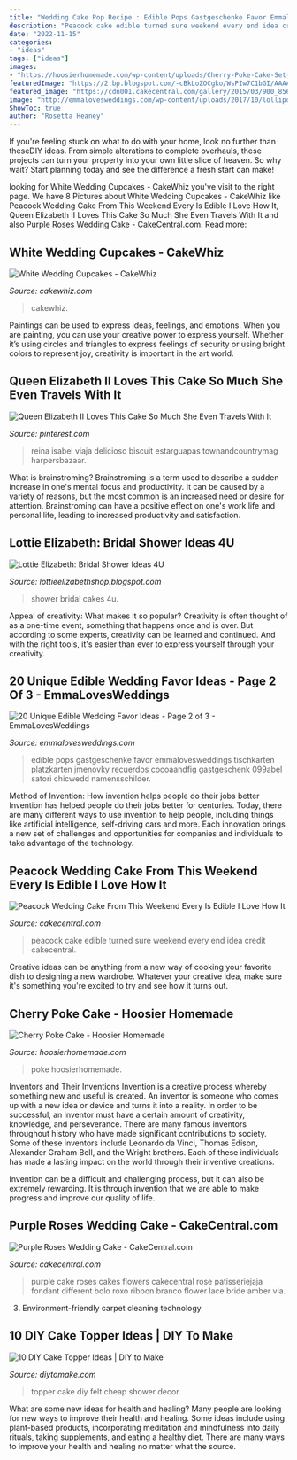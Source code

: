 ```yaml
---
title: "Wedding Cake Pop Recipe : Edible Pops Gastgeschenke Favor Emmalovesweddings Tischkarten Platzkarten Jmenovky Recuerdos Cocoaandfig Gastgeschenk 099abel Satori Chicwedd Namensschilder"
description: "Peacock cake edible turned sure weekend every end idea credit cakecentral"
date: "2022-11-15"
categories:
- "ideas"
tags: ["ideas"]
images:
- "https://hoosierhomemade.com/wp-content/uploads/Cherry-Poke-Cake-Set-2-Marble-Denim-017-scaled.jpg"
featuredImage: "https://2.bp.blogspot.com/-cBkLoZOCgko/WsPIw7C1bGI/AAAAAAAAApQ/MGgHlqozT8QuoV_n-gsH_Ldm7bDYvFLbwCLcBGAs/s1600/il_fullxfull.903205608_es9e.jpg"
featured_image: "https://cdn001.cakecentral.com/gallery/2015/03/900_856330cviQ_peacock-wedding-cake-2jpg.jpg"
image: "http://emmalovesweddings.com/wp-content/uploads/2017/10/lollipop-wedding-favor-ideas.jpg"
ShowToc: true
author: "Rosetta Heaney"
---
```



If you're feeling stuck on what to do with your home, look no further than theseDIY ideas. From simple alterations to complete overhauls, these projects can turn your property into your own little slice of heaven. So why wait? Start planning today and see the difference a fresh start can make!

	

		
looking for White Wedding Cupcakes - CakeWhiz you've visit to the right page. We have 8 Pictures about White Wedding Cupcakes - CakeWhiz like Peacock Wedding Cake From This Weekend Every Is Edible I Love How It, Queen Elizabeth II Loves This Cake So Much She Even Travels With It and also Purple Roses Wedding Cake - CakeCentral.com. Read more:
		
    
## White Wedding Cupcakes - CakeWhiz

<img loading=lazy src="https://i2.wp.com/cakewhiz.com/wp-content/uploads/2018/05/White-Wedding-Cupcakes-Recipe-and-Tutorial.jpg" onerror="this.onerror=null;this.src='https://tse1.mm.bing.net/th?id=OIP.FBjh3AjF6_sQv6Y9Jb1VdQHaLH&amp;pid=15.1';" alt="White Wedding Cupcakes - CakeWhiz">

_Source: cakewhiz.com_

>cakewhiz. 

	

Paintings can be used to express ideas, feelings, and emotions.
When you are painting, you can use your creative power to express yourself. Whether it’s using circles and triangles to express feelings of security or using bright colors to represent joy, creativity is important in the art world.

    
## Queen Elizabeth II Loves This Cake So Much She Even Travels With It

<img loading=lazy src="https://i.pinimg.com/736x/9d/ea/23/9dea23c19f11555cbeecc2dbd99f9856.jpg" onerror="this.onerror=null;this.src='https://tse2.mm.bing.net/th?id=OIP.aGdMVq0HGvBuOskrU3sHsAHaDt&amp;pid=15.1';" alt="Queen Elizabeth II Loves This Cake So Much She Even Travels With It">

_Source: pinterest.com_

>reina isabel viaja delicioso biscuit estarguapas townandcountrymag harpersbazaar. 

	

What is brainstroming?
Brainstroming is a term used to describe a sudden increase in one's mental focus and productivity. It can be caused by a variety of reasons, but the most common is an increased need or desire for attention. Brainstroming can have a positive effect on one's work life and personal life, leading to increased productivity and satisfaction.

    
## Lottie Elizabeth: Bridal Shower Ideas 4U

<img loading=lazy src="https://2.bp.blogspot.com/-cBkLoZOCgko/WsPIw7C1bGI/AAAAAAAAApQ/MGgHlqozT8QuoV_n-gsH_Ldm7bDYvFLbwCLcBGAs/s1600/il_fullxfull.903205608_es9e.jpg" onerror="this.onerror=null;this.src='https://tse4.mm.bing.net/th?id=OIP.WugI6Cfj3l7-zvrUxaSsfwHaLH&amp;pid=15.1';" alt="Lottie Elizabeth: Bridal Shower Ideas 4U">

_Source: lottieelizabethshop.blogspot.com_

>shower bridal cakes 4u. 

	

Appeal of creativity: What makes it so popular?
Creativity is often thought of as a one-time event, something that happens once and is over. But according to some experts, creativity can be learned and continued. And with the right tools, it's easier than ever to express yourself through your creativity.

    
## 20 Unique Edible Wedding Favor Ideas - Page 2 Of 3 - EmmaLovesWeddings

<img loading=lazy src="http://emmalovesweddings.com/wp-content/uploads/2017/10/lollipop-wedding-favor-ideas.jpg" onerror="this.onerror=null;this.src='https://tse2.mm.bing.net/th?id=OIP.P3sdu6QVBz7gnfvCevS_xgHaLI&amp;pid=15.1';" alt="20 Unique Edible Wedding Favor Ideas - Page 2 of 3 - EmmaLovesWeddings">

_Source: emmalovesweddings.com_

>edible pops gastgeschenke favor emmalovesweddings tischkarten platzkarten jmenovky recuerdos cocoaandfig gastgeschenk 099abel satori chicwedd namensschilder. 

	

Method of Invention: How invention helps people do their jobs better
Invention has helped people do their jobs better for centuries. Today, there are many different ways to use invention to help people, including things like artificial intelligence, self-driving cars and more. Each innovation brings a new set of challenges and opportunities for companies and individuals to take advantage of the technology.

    
## Peacock Wedding Cake From This Weekend Every Is Edible I Love How It

<img loading=lazy src="https://cdn001.cakecentral.com/gallery/2015/03/900_856330cviQ_peacock-wedding-cake-2jpg.jpg" onerror="this.onerror=null;this.src='https://tse3.mm.bing.net/th?id=OIP.C0t_niN4zVEiVDk-iZj1nwHaLH&amp;pid=15.1';" alt="Peacock Wedding Cake From This Weekend Every Is Edible I Love How It">

_Source: cakecentral.com_

>peacock cake edible turned sure weekend every end idea credit cakecentral. 

	

Creative ideas can be anything from a new way of cooking your favorite dish to designing a new wardrobe. Whatever your creative idea, make sure it's something you're excited to try and see how it turns out.

    
## Cherry Poke Cake - Hoosier Homemade

<img loading=lazy src="https://hoosierhomemade.com/wp-content/uploads/Cherry-Poke-Cake-Set-2-Marble-Denim-017-scaled.jpg" onerror="this.onerror=null;this.src='https://tse1.mm.bing.net/th?id=OIP.HTOl0jVYMPmUI_5dMO2VVgHaLG&amp;pid=15.1';" alt="Cherry Poke Cake - Hoosier Homemade">

_Source: hoosierhomemade.com_

>poke hoosierhomemade. 

	

Inventors and Their Inventions
Invention is a creative process whereby something new and useful is created. An inventor is someone who comes up with a new idea or device and turns it into a reality. In order to be successful, an inventor must have a certain amount of creativity, knowledge, and perseverance.
There are many famous inventors throughout history who have made significant contributions to society. Some of these inventors include Leonardo da Vinci, Thomas Edison, Alexander Graham Bell, and the Wright brothers. Each of these individuals has made a lasting impact on the world through their inventive creations.

Invention can be a difficult and challenging process, but it can also be extremely rewarding. It is through invention that we are able to make progress and improve our quality of life.

    
## Purple Roses Wedding Cake - CakeCentral.com

<img loading=lazy src="https://cdn001.cakecentral.com/gallery/2015/03/900_721222Ost7_purple-roses-wedding-cake.jpg" onerror="this.onerror=null;this.src='https://tse2.mm.bing.net/th?id=OIP.OokDXW9BSSThF9yQxtn9egHaJ4&amp;pid=15.1';" alt="Purple Roses Wedding Cake - CakeCentral.com">

_Source: cakecentral.com_

>purple cake roses cakes flowers cakecentral rose patisseriejaja fondant different bolo roxo ribbon branco flower lace bride amber via. 

	

3. Environment-friendly carpet cleaning technology 

    
## 10 DIY Cake Topper Ideas | DIY To Make

<img loading=lazy src="http://www.diytomake.com/wp-content/uploads/2015/11/Ckae-Topper-Felt.jpg" onerror="this.onerror=null;this.src='https://tse1.mm.bing.net/th?id=OIP.K3mwCwLJlZwzgahqPmQCXgHaLH&amp;pid=15.1';" alt="10 DIY Cake Topper Ideas | DIY to Make">

_Source: diytomake.com_

>topper cake diy felt cheap shower decor. 

	

What are some new ideas for health and healing?
Many people are looking for new ways to improve their health and healing. Some ideas include using plant-based products, incorporating meditation and mindfulness into daily rituals, taking supplements, and eating a healthy diet. There are many ways to improve your health and healing no matter what the source.

